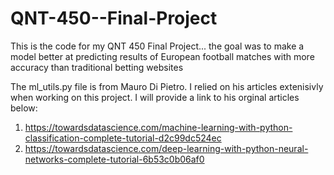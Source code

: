 # QNT-450--Final-Project
This is the code for my QNT 450 Final Project... the goal was to make a model better at predicting results of European football matches with more accuracy 
than traditional betting websites

The ml_utils.py file is from Mauro Di Pietro. I relied on his articles extenisivly when working on this project. I will provide a link to his orginal articles below:
1. https://towardsdatascience.com/machine-learning-with-python-classification-complete-tutorial-d2c99dc524ec
2. https://towardsdatascience.com/deep-learning-with-python-neural-networks-complete-tutorial-6b53c0b06af0
